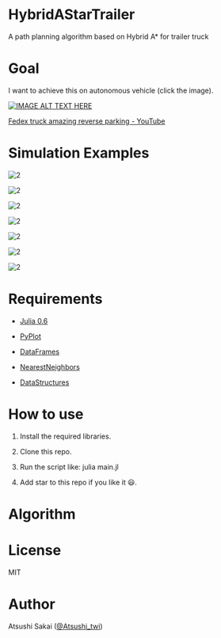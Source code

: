 # HybridAStarTrailer

A path planning algorithm based on Hybrid A\* for trailer truck

# Goal

I want to achieve this on autonomous vehicle (click the image).

[![IMAGE ALT TEXT HERE](https://img.youtube.com/vi/jhhqkHsGrsA/0.jpg)](https://www.youtube.com/watch?v=jhhqkHsGrsA)

[Fedex truck amazing reverse parking \- YouTube](https://www.youtube.com/watch?v=jhhqkHsGrsA)

# Simulation Examples

![2](https://github.com/AtsushiSakai/HybridAStarTrailer/raw/master/movie/gif/animation1.gif)

![2](https://github.com/AtsushiSakai/HybridAStarTrailer/raw/master/movie/gif/animation2.gif)

![2](https://github.com/AtsushiSakai/HybridAStarTrailer/raw/master/movie/gif/animation3.gif)

![2](https://github.com/AtsushiSakai/HybridAStarTrailer/raw/master/movie/gif/animation4.gif)

![2](https://github.com/AtsushiSakai/HybridAStarTrailer/raw/master/movie/gif/animation5.gif)

![2](https://github.com/AtsushiSakai/HybridAStarTrailer/raw/master/movie/gif/animation6.gif)

![2](https://github.com/AtsushiSakai/HybridAStarTrailer/raw/master/movie/gif/animation7.gif)


# Requirements

- [Julia 0.6](https://julialang.org/downloads/)

- [PyPlot](https://github.com/JuliaPy/PyPlot.jl)

- [DataFrames](https://github.com/JuliaData/DataFrames.jl)

- [NearestNeighbors](https://github.com/KristofferC/NearestNeighbors.jl)

- [DataStructures](https://github.com/JuliaCollections/DataStructures.jl) 

# How to use

1. Install the required libraries.

2. Clone this repo.

3. Run the script like: julia main.jl

4. Add star to this repo if you like it :smiley:. 

# Algorithm

# License 

MIT

# Author

Atsushi Sakai ([@Atsushi_twi](https://twitter.com/Atsushi_twi))

